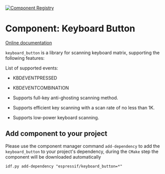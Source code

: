 [![Component Registry](https://components.espressif.com/components/espressif/keyboard*button/badge.svg)](https://components.espressif.com/components/espressif/keyboard*button)

# Component: Keyboard Button
[Online documentation](https://docs.espressif.com/projects/esp-iot-solution/en/latest/input*device/keyboard*button.html)

`keyboard_button` is a library for scanning keyboard matrix, supporting the following features:

List of supported events:
 * KBD*EVENT*PRESSED
 * KBD*EVENT*COMBINATION

* Supports full-key anti-ghosting scanning method.
* Supports efficient key scanning with a scan rate of no less than 1K.
* Supports low-power keyboard scanning.

## Add component to your project

Please use the component manager command `add-dependency` to add the `keyboard_button` to your project's dependency, during the `CMake` step the component will be downloaded automatically

```
idf.py add-dependency "espressif/keyboard_button=*"
```